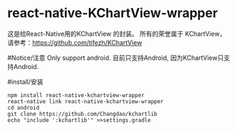 # react-native-KChartView-wrapper

这是给React-Native用的KChartView 的封装。
所有的荣誉属于 KChartView，请参考：https://github.com/tifezh/KChartView

#Notice/注意 
Only support android. 
目前只支持Android, 因为KChartView只支持Android. 

#install/安装
```
npm install react-native-kchartview-wrapper
react-native link react-native-kchartview-wrapper
cd android
git clone https://github.com/Changdao/kchartlib
echo "include ':kchartlib'" >>settings.gradle
```


